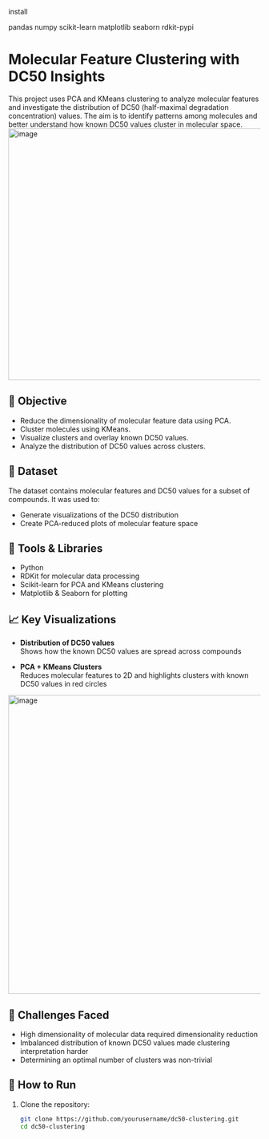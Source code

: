 install


pandas
numpy
scikit-learn
matplotlib
seaborn
rdkit-pypi

# Molecular Feature Clustering with DC50 Insights

This project uses PCA and KMeans clustering to analyze molecular features and investigate the distribution of DC50 (half-maximal degradation concentration) values. The aim is to identify patterns among molecules and better understand how known DC50 values cluster in molecular space.
<img width="893" height="502" alt="image" src="https://github.com/user-attachments/assets/dab637d6-d7db-4f26-8b15-f2d2295a9217" />

## 🧪 Objective

- Reduce the dimensionality of molecular feature data using PCA.
- Cluster molecules using KMeans.
- Visualize clusters and overlay known DC50 values.
- Analyze the distribution of DC50 values across clusters.

## 📁 Dataset

The dataset contains molecular features and DC50 values for a subset of compounds. It was used to:
- Generate visualizations of the DC50 distribution
- Create PCA-reduced plots of molecular feature space

## 🧰 Tools & Libraries

- Python
- RDKit for molecular data processing
- Scikit-learn for PCA and KMeans clustering
- Matplotlib & Seaborn for plotting

## 📈 Key Visualizations

- **Distribution of DC50 values**  
  Shows how the known DC50 values are spread across compounds

- **PCA + KMeans Clusters**  
  Reduces molecular features to 2D and highlights clusters with known DC50 values in red circles
<img width="1262" height="596" alt="image" src="https://github.com/user-attachments/assets/4b5906fb-b507-4624-b3c1-0cf6ba8e1279" />

## 🧠 Challenges Faced

- High dimensionality of molecular data required dimensionality reduction
- Imbalanced distribution of known DC50 values made clustering interpretation harder
- Determining an optimal number of clusters was non-trivial

## 🚀 How to Run

1. Clone the repository:
   ```bash
   git clone https://github.com/yourusername/dc50-clustering.git
   cd dc50-clustering
